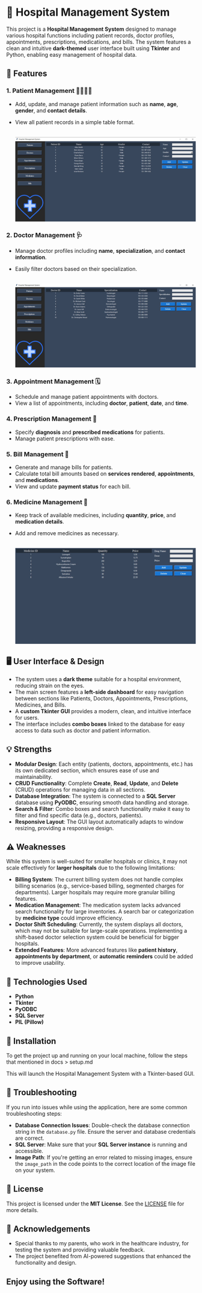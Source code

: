 # 🏥 **Hospital Management System**

This project is a **Hospital Management System** designed to manage various hospital functions including patient records, doctor profiles, appointments, prescriptions, medications, and bills. The system features a clean and intuitive **dark-themed** user interface built using **Tkinter** and Python, enabling easy management of hospital data.



## 🚀 **Features**

### 1. **Patient Management** 👩‍⚕️👨‍⚕️
- Add, update, and manage patient information such as **name**, **age**, **gender**, and **contact details**.
- View all patient records in a simple table format.
  <br> <br>

  ![image1](https://github.com/YasinShamsedini/HospitalManagementSystem/blob/main/images/patientshospital.JPG)

### 2. **Doctor Management** 🩺
- Manage doctor profiles including **name**, **specialization**, and **contact information**.
- Easily filter doctors based on their specialization.
  <br> <br>

  ![image2](https://github.com/YasinShamsedini/HospitalManagementSystem/blob/main/images/doctorshospital.JPG)
  
### 3. **Appointment Management** 🗓️
- Schedule and manage patient appointments with doctors.
- View a list of appointments, including **doctor**, **patient**, **date**, and **time**.

### 4. **Prescription Management** 📝
- Specify **diagnosis** and **prescribed medications** for patients.
- Manage patient prescriptions with ease.

### 5. **Bill Management** 🧾
- Generate and manage bills for patients.
- Calculate total bill amounts based on **services rendered**, **appointments**, and **medications**.
- View and update **payment status** for each bill.

### 6. **Medicine Management** 💊
- Keep track of available medicines, including **quantity**, **price**, and **medication details**.
- Add and remove medicines as necessary.
  <br> <br>

  ![image3](https://github.com/YasinShamsedini/HospitalManagementSystem/blob/main/images/medhpspital.JPG)


## 🖥️ **User Interface & Design**

- The system uses a **dark theme** suitable for a hospital environment, reducing strain on the eyes.
- The main screen features a **left-side dashboard** for easy navigation between sections like Patients, Doctors, Appointments, Prescriptions, Medicines, and Bills.
- A **custom Tkinter GUI** provides a modern, clean, and intuitive interface for users.
- The interface includes **combo boxes** linked to the database for easy access to data such as doctor and patient information.



## 💡 **Strengths**

- **Modular Design**: Each entity (patients, doctors, appointments, etc.) has its own dedicated section, which ensures ease of use and maintainability.
- **CRUD Functionality**: Complete **Create**, **Read**, **Update**, and **Delete** (CRUD) operations for managing data in all sections.
- **Database Integration**: The system is connected to a **SQL Server** database using **PyODBC**, ensuring smooth data handling and storage.
- **Search & Filter**: Combo boxes and search functionality make it easy to filter and find specific data (e.g., doctors, patients).
- **Responsive Layout**: The GUI layout automatically adapts to window resizing, providing a responsive design.



## ⚠️ **Weaknesses**

While this system is well-suited for smaller hospitals or clinics, it may not scale effectively for **larger hospitals** due to the following limitations:

- **Billing System**: The current billing system does not handle complex billing scenarios (e.g., service-based billing, segmented charges for departments). Larger hospitals may require more granular billing features.
- **Medication Management**: The medication system lacks advanced search functionality for large inventories. A search bar or categorization by **medicine type** could improve efficiency.
- **Doctor Shift Scheduling**: Currently, the system displays all doctors, which may not be suitable for large-scale operations. Implementing a shift-based doctor selection system could be beneficial for bigger hospitals.
- **Extended Features**: More advanced features like **patient history**, **appointments by department**, or **automatic reminders** could be added to improve usability.



## 🔧 **Technologies Used**

- **Python**
- **Tkinter**
- **PyODBC**
- **SQL Server**
- **PIL (Pillow)**



## 📂 **Installation**

To get the project up and running on your local machine, follow the steps that mentioned in docs > setup.md


   This will launch the Hospital Management System with a Tkinter-based GUI.



## 🔧 **Troubleshooting**

If you run into issues while using the application, here are some common troubleshooting steps:

- **Database Connection Issues**: Double-check the database connection string in the `database.py` file. Ensure the server and database credentials are correct.
- **SQL Server**: Make sure that your **SQL Server instance** is running and accessible.
- **Image Path**: If you're getting an error related to missing images, ensure the `image_path` in the code points to the correct location of the image file on your system.



## 📝 **License**

This project is licensed under the **MIT License**. See the [LICENSE](LICENSE) file for more details.



## 🙏 **Acknowledgements**

- Special thanks to my parents, who work in the healthcare industry, for testing the system and providing valuable feedback.
- The project benefited from AI-powered suggestions that enhanced the functionality and design.
  
##  **Enjoy using the Software!**
